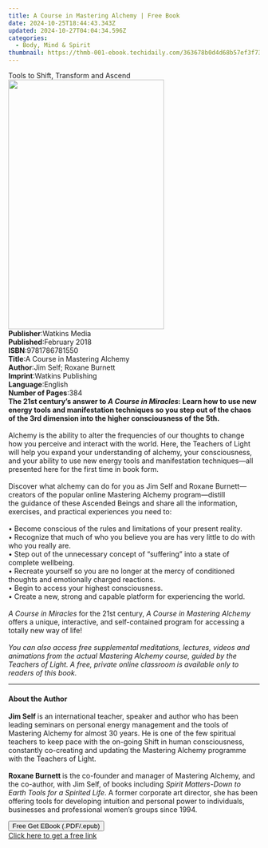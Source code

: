```yaml
---
title: A Course in Mastering Alchemy | Free Book
date: 2024-10-25T18:44:43.343Z
updated: 2024-10-27T04:04:34.596Z
categories:
  - Body, Mind & Spirit
thumbnail: https://thmb-001-ebook.techidaily.com/363678b0d4d68b57ef3f735eb4fcec20f0c7257b84738b91022dd03846cc52bd.jpg
---
```

<main id="book-container">
  <div class="flex flex-col">
    <div class="book-brief flex-1 py-6 px-4 sm:p-6 md:py-10 md:px-8">
      <!-- brief-->
      <div class="book-brief-main">Tools to Shift, Transform and Ascend</div>
    </div>
    <div
      class="book-meta-info flex-1 grid gap-4 col-start-1 col-end-3 row-start-1 sm:mb-6 sm:grid-cols-4 lg:gap-6 lg:col-start-2 lg:row-end-6 lg:row-span-6 lg:mb-0"
    >
      <div
        class="book-meta-info-left place-content-center mt-4 p-4 text-sm leading-6 col-start-2 col-span-2 dark:text-slate-400"
      >
        <img
          class="w-full h-500 object-cover rounded-lg sm:h-255 sm:col-span-2 lg:col-span-full"
          src="https://img-001-ebook.techidaily.com/6051eec8d547dee415851b04e8ae20a11387f76500e97afef2a1a76fa6a9298e.jpg"
          alt=""
          width="312"
          height="500"
        />
      </div>
      <div
        class="book-meta-info-right mt-2 col-start-1 row-start-2 col-span-3 self-center"
      >
        <!-- meta data  -->
        <div class="flex flex-col px-4 md:px-8">
          <div class="flex-1">
            <strong>Publisher</strong>:<span class="px-2">Watkins Media</span>
          </div>
          <div class="flex-1">
            <strong>Published</strong>:<span class="px-2">February 2018</span>
          </div>
          <div class="flex-1">
            <strong>ISBN</strong>:<span class="px-2">9781786781550</span>
          </div>
          <div class="flex-1">
            <strong>Title</strong>:<span class="px-2"
              >A Course in Mastering Alchemy</span
            >
          </div>
          <div class="flex-1">
            <strong>Author</strong>:<span class="px-2"
              >Jim Self; Roxane Burnett</span
            >
          </div>
          <div class="flex-1">
            <strong>Imprint</strong>:<span class="px-2"
              >Watkins Publishing</span
            >
          </div>
          <div class="flex-1">
            <strong>Language</strong>:<span class="px-2">English</span>
          </div>
          <div class="flex-1">
            <strong>Number of Pages</strong>:<span class="px-2">384</span>
          </div>
        </div>
      </div>
    </div>
    <div class="book-description flex-1 py-6 px-4 sm:p-6 md:py-10 md:px-8">
      <div class="book-description-main">
        <div accordion-content="" id="description">
          <b
            >The 21st century’s answer to <i>A Course in Miracles</i>: Learn how
            to use new energy tools and manifestation techniques so
            you&nbsp;step out of the chaos of the 3rd dimension into the higher
            consciousness of the 5th.</b
          ><br /><br />Alchemy is the ability to alter the frequencies of our
          thoughts to change how you perceive and interact with the world. Here,
          the Teachers of Light will help you expand your understanding of
          alchemy, your consciousness, and your ability to use new energy tools
          and manifestation techniques—all presented here for the first time in
          book form.<br /><br />Discover what alchemy can do for you as&nbsp;Jim
          Self and&nbsp;Roxane&nbsp;Burnett—creators of the popular online
          Mastering Alchemy program—distill the&nbsp;guidance of these Ascended
          Beings&nbsp;and&nbsp;share all the information, exercises, and
          practical experiences you need to:<br /><br />
          •&nbsp;Become conscious of the rules and limitations of your present
          reality.<br />
          •&nbsp;Recognize that much of who you believe you&nbsp;are has very
          little to do with who you really are.<br />
          •&nbsp;Step out of the unnecessary concept of “suffering” into a state
          of complete&nbsp;wellbeing.<br />
          •&nbsp;Recreate yourself so you are no longer at the mercy of
          conditioned thoughts and emotionally charged reactions.<br />
          •&nbsp;Begin to access your highest consciousness.<br />
          •&nbsp;Create a new, strong and capable platform for experiencing the
          world.<br /><br /><i>A Course in Miracles</i> for the 21st century,
          <i>A Course in Mastering Alchemy</i> offers a unique, interactive, and
          self-contained program for accessing a totally new way of life!<br /><br /><i
            >You can also access free supplemental meditations, lectures, videos
            and animations from the actual Mastering Alchemy course, guided by
            the Teachers of Light. A free, private online classroom is available
            only to readers of this book.</i
          >
        </div>
        <div class="accordion-fader"></div>
      </div>
    </div>
    <div class="book-excerpts flex-1 py-6 px-4 sm:p-6 md:py-10 md:px-8">
      <!-- excerpts-->
      <div class="book-excerpts-main">
        <hr />
        <h4 class="placeholder placeholder-heading">
          <span>About the Author</span>
        </h4>
        <p>
          <b>Jim Self&nbsp;</b>is an international teacher, speaker and author
          who has been leading seminars on personal energy management and the
          tools of Mastering Alchemy for almost 30 years. He is one of the few
          spiritual teachers to keep pace with the on-going Shift in human
          consciousness, constantly co-creating and updating the Mastering
          Alchemy programme with the Teachers of Light.<br /><br /><b
            >Roxane Burnett&nbsp;</b
          >is the co-founder and manager of Mastering Alchemy, and the
          co-author, with Jim Self, of books including
          <i>Spirit Matters-Down to Earth Tools for a Spirited Life</i>. A
          former corporate art director, she has been offering tools for
          developing intuition and personal power to individuals, businesses and
          professional women’s groups since 1994.
        </p>
      </div>
    </div>
    <div
      class="book-about-author flex-1 py-6 px-4 sm:p-6 md:py-10 md:px-8"
    ></div>
    <div class="book-free-get flex-1 py-6 px-4 sm:p-6 md:py-10 md:px-8">
      <button
        id="btn-free-get"
        class="bg-blue-500 hover:bg-blue-700 text-white font-bold py-2 px-4 rounded"
      >
        Free Get EBook (.PDF/.epub)
      </button>
      <div id="countdown-display" class="px-2 text-lg mt-2"></div>
      <a
        id="free-link"
        class="hidden bg-blue-500 hover:bg-blue-700 text-white font-bold py-2 px-4 rounded"
        href="https://www.ebooks.com/en-us/book/95881463/a-course-in-mastering-alchemy/jim-self/"
        target="_blank"
        >Click here to get a free link</a
      >
    </div>
    <script>
      let countdownTime = 0;
      let countdownInterval = null;
      document
        .getElementById('btn-free-get')
        .addEventListener('click', startCountdown);
      function startCountdown() {
        countdownTime = new Date().getTime() + 60000 * 3;
        countdownInterval = setInterval(updateCountdown, 1000);
        document.getElementById('btn-free-get').disabled = true;
        document
          .getElementById('btn-free-get')
          .classList.add('bg-gray-500', 'cursor-not-allowed');
      }
      function updateCountdown() {
        let currentTime = new Date().getTime();
        let timeLeft = countdownTime - currentTime;
        let secondsLeft = Math.floor(timeLeft / 1000);
        document.getElementById('countdown-display').innerHTML =
          `Remaining time: ${secondsLeft} seconds.`;
        if (secondsLeft <= 0) {
          clearInterval(countdownInterval);
          document.getElementById('btn-free-get').classList.add('hidden');
          document.getElementById('free-link').classList.remove('hidden');
          document.getElementById('countdown-display').innerHTML = '';
        }
      }
    </script>
  </div>
</main>

<ins class="adsbygoogle"
      style="display:block"
      data-ad-client="ca-pub-7571918770474297"
      data-ad-slot="8358498916"
      data-ad-format="auto"
      data-full-width-responsive="true"></ins>
    